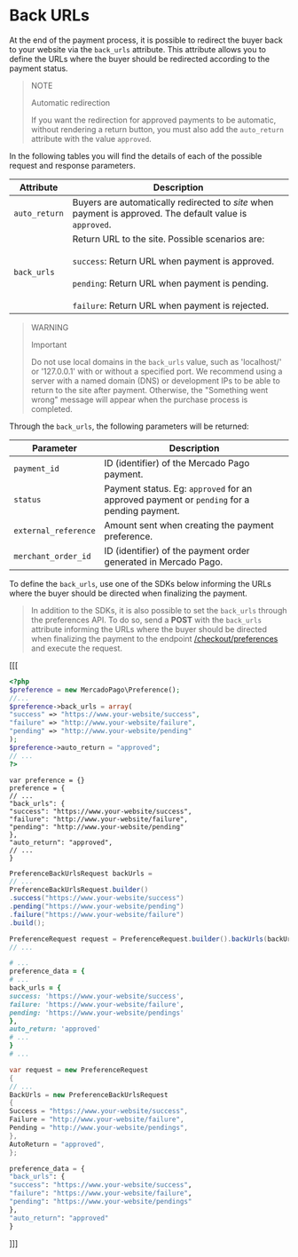 # Back URLs

At the end of the payment process, it is possible to redirect the buyer back to your website via the `back_urls` attribute. This attribute allows you to define the URLs where the buyer should be redirected according to the payment status.

> NOTE
>
> Automatic redirection
>
> If you want the redirection for approved payments to be automatic, without rendering a return button, you must also add the `auto_return` attribute with the value `approved`.

In the following tables you will find the details of each of the possible request and response parameters.

| Attribute | 	Description |
| ------------ 	| 	-------- |
| `auto_return` | Buyers are automatically redirected to _site_ when payment is approved. The default value is `approved`. |
| `back_urls` | Return URL to the site. Possible scenarios are:<br/><br/>`success`: Return URL when payment is approved.<br/><br/>`pending`: Return URL when payment is pending.<br/><br/> `failure`: Return URL when payment is rejected.

> WARNING
>
> Important
>
> Do not use local domains in the `back_urls` value, such as 'localhost/' or '127.0.0.1' with or without a specified port. We recommend using a server with a named domain (DNS) or development IPs to be able to return to the site after payment. Otherwise, the "Something went wrong" message will appear when the purchase process is completed.

Through the `back_urls`, the following parameters will be returned:

| Parameter | 	Description |
| --- | --- |
| `payment_id` | ID (identifier) of the Mercado Pago payment. |
| `status` | Payment status. Eg: `approved` for an approved payment or `pending` for a pending payment. |
| `external_reference` | Amount sent when creating the payment preference. |
| `merchant_order_id` | ID (identifier) of the payment order generated in Mercado Pago. |

To define the `back_urls`, use one of the SDKs below informing the URLs where the buyer should be directed when finalizing the payment.

> In addition to the SDKs, it is also possible to set the `back_urls` through the preferences API. To do so, send a **POST** with the `back_urls` attribute informing the URLs where the buyer should be directed when finalizing the payment to the endpoint [/checkout/preferences](/developers/en/reference/preferences/_checkout_preferences/post) and execute the request. 

[[[
```php
<?php
$preference = new MercadoPago\Preference();
//...
$preference->back_urls = array(
"success" => "https://www.your-website/success",
"failure" => "http://www.your-website/failure",
"pending" => "http://www.your-website/pending"
);
$preference->auto_return = "approved";
// ...
?>
```
```node
var preference = {}
preference = {
// ...
"back_urls": {
"success": "https://www.your-website/success",
"failure": "http://www.your-website/failure",
"pending": "http://www.your-website/pending"
},
"auto_return": "approved",
// ...
}
```
```java
PreferenceBackUrlsRequest backUrls =
// ...
PreferenceBackUrlsRequest.builder()
.success("https://www.your-website/success")
.pending("https://www.your-website/pending")
.failure("https://www.your-website/failure")
.build();

PreferenceRequest request = PreferenceRequest.builder().backUrls(backUrls).build();
// ...
```
```ruby
# ...
preference_data = {
# ...
back_urls = {
success: 'https://www.your-website/success',
failure: 'https://www.your-website/failure',
pending: 'https://www.your-website/pendings'
},
auto_return: 'approved'
# ...
}
# ...
```
```csharp
var request = new PreferenceRequest
{
// ...
BackUrls = new PreferenceBackUrlsRequest
{
Success = "https://www.your-website/success",
Failure = "http://www.your-website/failure",
Pending = "http://www.your-website/pendings",
},
AutoReturn = "approved",
};
```
```python
preference_data = {
"back_urls": {
"success": "https://www.your-website/success",
"failure": "https://www.your-website/failure",
"pending": "https://www.your-website/pendings"
},
"auto_return": "approved"
}
```
]]]

